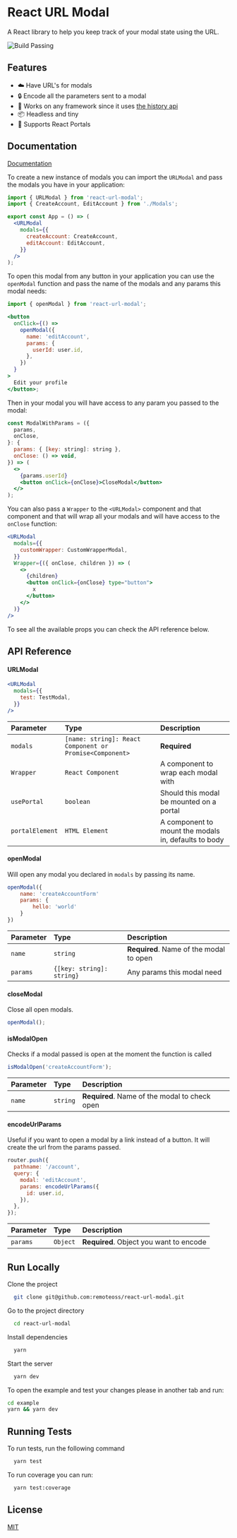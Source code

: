 # React URL Modal

A React library to help you keep track of your modal state using the URL.

![Build Passing](https://img.shields.io/github/checks-status/remoteoss/react-url-modal/main?style=flat-square)

## Features

- ☁️ Have URL's for modals
- 🔒 Encode all the parameters sent to a modal
- 🦄 Works on any framework since it uses [the history api](https://developer.mozilla.org/en-US/docs/Web/API/History_API)
- 📦 Headless and tiny
- 🚀 Supports React Portals

## Documentation

[Documentation](https://react-url-modal.vercel.app)

To create a new instance of modals you can import the `URLModal` and pass the modals you have in your application:

```jsx
import { URLModal } from 'react-url-modal';
import { CreateAccount, EditAccount } from './Modals';

export const App = () => (
  <URLModal
    modals={{
      createAccount: CreateAccount,
      editAccount: EditAccount,
    }}
  />
);
```

To open this modal from any button in your application you can use the `openModal` function and pass the name of the modals and any params this modal needs:

```jsx
import { openModal } from 'react-url-modal';

<button
  onClick={() =>
    openModal({
      name: 'editAccount',
      params: {
        userId: user.id,
      },
    })
  }
>
  Edit your profile
</button>;
```

Then in your modal you will have access to any param you passed to the modal:

```jsx
const ModalWithParams = ({
  params,
  onClose,
}: {
  params: { [key: string]: string },
  onClose: () => void,
}) => (
  <>
    {params.userId}
    <button onClick={onClose}>CloseModal</button>
  </>
);
```

You can also pass a `Wrapper` to the `<URLModal>` component and that component and that will wrap all your modals and will have access to the `onClose` function:

```jsx
<URLModal
  modals={{
    customWrapper: CustomWrapperModal,
  }}
  Wrapper={({ onClose, children }) => (
    <>
      {children}
      <button onClick={onClose} type="button">
        x
      </button>
    </>
  )}
/>
```

To see all the available props you can check the API reference below.

## API Reference

#### URLModal

```jsx
<URLModal
  modals={{
    test: TestModal,
  }}
/>
```

| Parameter       | Type                                                    | Description                                          |
| :-------------- | :------------------------------------------------------ | :--------------------------------------------------- |
| `modals`        | `[name: string]: React Component or Promise<Component>` | **Required**                                         |
| `Wrapper`       | `React Component`                                       | A component to wrap each modal with                  |
| `usePortal`     | `boolean`                                               | Should this modal be mounted on a portal             |
| `portalElement` | `HTML Element`                                          | A component to mount the modals in, defaults to body |

#### openModal

Will open any modal you declared in `modals` by passing its name.

```js
openModal({
    name: 'createAccountForm'
    params: {
        hello: 'world'
    }
})
```

| Parameter | Type                      | Description                             |
| :-------- | :------------------------ | :-------------------------------------- |
| `name`    | `string`                  | **Required**. Name of the modal to open |
| `params`  | `{[key: string]: string}` | Any params this modal need              |

#### closeModal

Close all open modals.

```js
openModal();
```

#### isModalOpen

Checks if a modal passed is open at the moment the function is called

```js
isModalOpen('createAccountForm');
```

| Parameter | Type     | Description                                   |
| :-------- | :------- | :-------------------------------------------- |
| `name`    | `string` | **Required**. Name of the modal to check open |

#### encodeUrlParams

Useful if you want to open a modal by a link instead of a button. It will create the url from the params passed.

```js
router.push({
  pathname: '/account',
  query: {
    modal: 'editAccount',
    params: encodeUrlParams({
      id: user.id,
    }),
  },
});
```

| Parameter | Type     | Description                             |
| :-------- | :------- | :-------------------------------------- |
| `params`  | `Object` | **Required**. Object you want to encode |

## Run Locally

Clone the project

```bash
  git clone git@github.com:remoteoss/react-url-modal.git
```

Go to the project directory

```bash
  cd react-url-modal
```

Install dependencies

```bash
  yarn
```

Start the server

```bash
  yarn dev
```

To open the example and test your changes please in another tab and run:

```bash
cd example
yarn && yarn dev
```

## Running Tests

To run tests, run the following command

```bash
  yarn test
```

To run coverage you can run:

```bash
  yarn test:coverage
```

## License

[MIT](https://choosealicense.com/licenses/mit/)
